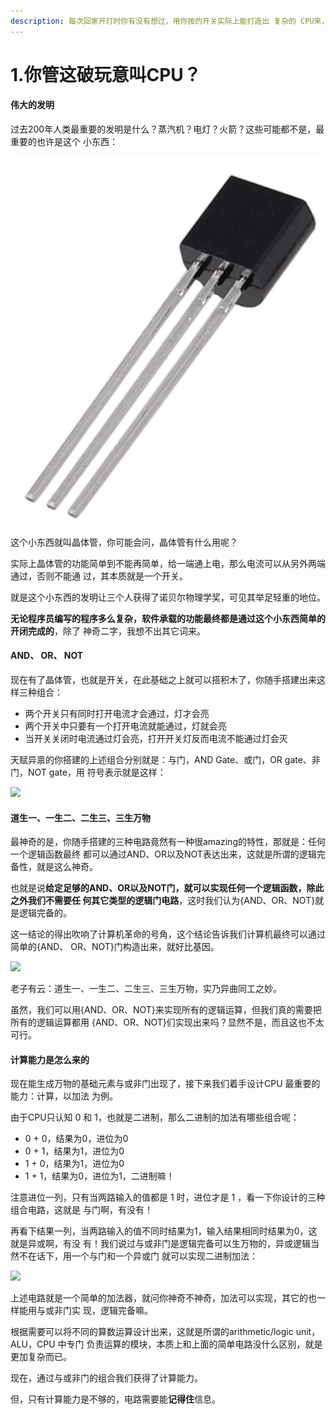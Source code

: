 ```yaml
---
description: 每次回家开灯时你有没有想过，用你按的开关实际上能打造出 复杂的 CPU来，只不过需要的数量可 能比较多，也就几十亿个吧。
---
```


# 1.你管这破玩意叫CPU？

#### 伟大的发明

过去200年人类最重要的发明是什么？蒸汽机？电灯？火箭？这些可能都不是，最重要的也许是这个 小东西：

![](.gitbook/assets/1640764363054.jpg)

这个小东西就叫晶体管，你可能会问，晶体管有什么用呢？

实际上晶体管的功能简单到不能再简单，给一端通上电，那么电流可以从另外两端通过，否则不能通 过，其本质就是一个开关。

就是这个小东西的发明让三个人获得了诺贝尔物理学奖，可见其举足轻重的地位。

**无论程序员编写的程序多么复杂，软件承载的功能最终都是通过这个小东西简单的开闭完成的**，除了 神奇二字，我想不出其它词来。

#### AND、 OR、 NOT

现在有了晶体管，也就是开关，在此基础之上就可以搭积木了，你随手搭建出来这样三种组合：

* 两个开关只有同时打开电流才会通过，灯才会亮
* 两个开关中只要有一个打开电流就能通过，灯就会亮
* 当开关关闭时电流通过灯会亮，打开开关灯反而电流不能通过灯会灭

天赋异禀的你搭建的上述组合分别就是：与门，AND Gate、或门，OR gate、非门，NOT gate，用 符号表示就是这样：

![](.gitbook/assets/1\_2.jpg)

#### 道生一、一生二、二生三、三生万物

最神奇的是，你随手搭建的三种电路竟然有一种很amazing的特性，那就是：任何一个逻辑函数最终 都可以通过AND、OR以及NOT表达出来，这就是所谓的逻辑完备性，就是这么神奇。

也就是说**给定足够的AND、OR以及NOT门，就可以实现任何一个逻辑函数，除此之外我们不需要任 何其它类型的逻辑门电路**，这时我们认为{AND、OR、NOT}就是逻辑完备的。

这一结论的得出吹响了计算机革命的号角，这个结论告诉我们计算机最终可以通过简单的{AND、 OR、NOT}门构造出来，就好比基因。

![](.gitbook/assets/1\_3.jpg)

老子有云：道生一、一生二、二生三、三生万物，实乃异曲同工之妙。

虽然，我们可以用{AND、OR、NOT}来实现所有的逻辑运算，但我们真的需要把所有的逻辑运算都用 {AND、OR、NOT}们实现出来吗？显然不是，而且这也不太可行。

#### 计算能力是怎么来的

现在能生成万物的基础元素与或非门出现了，接下来我们着手设计CPU 最重要的能力：计算，以加法 为例。

由于CPU只认知 0 和 1，也就是二进制，那么二进制的加法有哪些组合呢：

* 0 + 0，结果为0，进位为0
* 0 + 1，结果为1，进位为0
* 1 + 0，结果为1，进位为0
* 1 + 1，结果为0，进位为1，二进制嘛！

注意进位一列，只有当两路输入的值都是 1 时，进位才是 1 ，看一下你设计的三种组合电路，这就是 与门啊，有没有！

再看下结果一列，当两路输入的值不同时结果为1，输入结果相同时结果为0，这就是异或啊，有没 有！我们说过与或非门是逻辑完备可以生万物的，异或逻辑当然不在话下，用一个与门和一个异或门 就可以实现二进制加法：

![](.gitbook/assets/1\_4.jpg)

上述电路就是一个简单的加法器，就问你神奇不神奇，加法可以实现，其它的也一样能用与或非门实 现，逻辑完备嘛。

根据需要可以将不同的算数运算设计出来，这就是所谓的arithmetic/logic unit，ALU，CPU 中专门 负责运算的模块，本质上和上面的简单电路没什么区别，就是更加复杂而已。

现在，通过与或非门的组合我们获得了计算能力。

但，只有计算能力是不够的，电路需要能**记得住**信息。

